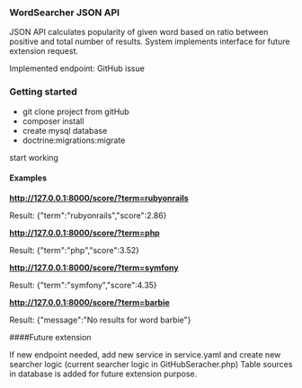 ### WordSearcher JSON API

JSON API calculates popularity of given word based on ratio between positive and total number of results. System implements interface for future extension request.

Implemented endpoint: GitHub issue

### Getting started

* git clone project from gitHub
* composer install
* create mysql database
* doctrine:migrations:migrate

start working

#### Examples

**http://127.0.0.1:8000/score/?term=rubyonrails**

Result:
    {"term":"rubyonrails","score":2.86}
    
**http://127.0.0.1:8000/score/?term=php**

Result:
    {"term":"php","score":3.52}
    
**http://127.0.0.1:8000/score/?term=symfony**

Result:
    {"term":"symfony","score":4.35}
    
**http://127.0.0.1:8000/score/?term=barbie**

Result:
    {"message":"No results for word barbie"}
    
####Future extension

If new endpoint needed, add new service in service.yaml and create new searcher logic (current searcher logic in GitHubSeracher.php)
Table sources in database is added for future extension purpose.


